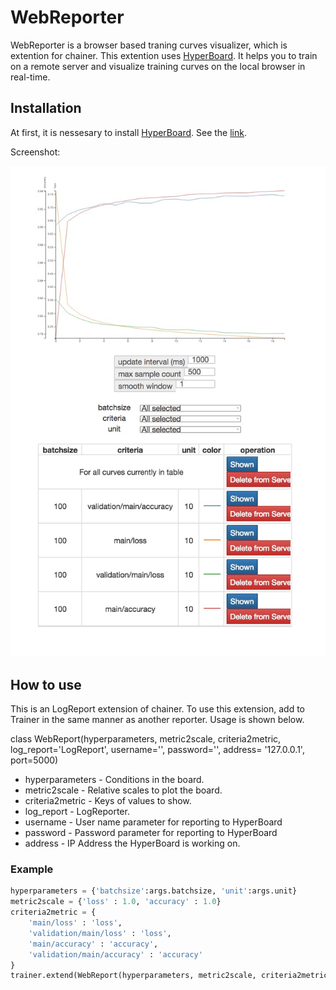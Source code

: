 # WebReporter

WebReporter is a browser based traning curves visualizer, which is extention for chainer. This extention uses [HyperBoard](https://github.com/WarBean/hyperboard.git). It helps you to train on a remote server and visualize training curves on the local browser in real-time. 

## Installation

At first, it is nessesary to install [HyperBoard](https://github.com/WarBean/hyperboard.git). See the [link](https://github.com/WarBean/hyperboard/blob/463d1be007ad8b29de47765684d126efb47fb61a/README.md).

Screenshot:

![alt text](https://github.com/peisuke/WebReporter/blob/master/screenshot.jpg)

## How to use

This is an LogReport extension of chainer. To use this extension, add to Trainer in the same manner as another reporter. Usage is shown below. 

class WebReport(hyperparameters, metric2scale, criteria2metric, log_report='LogReport', username='', password='', address= '127.0.0.1', port=5000)

- hyperparameters - Conditions in the board.
- metric2scale - Relative scales to plot the board.
- criteria2metric - Keys of values to show.
- log_report - LogReporter.
- username - User name parameter for reporting to HyperBoard
- password - Password parameter for reporting to HyperBoard
- address - IP Address the HyperBoard is working on.

### Example

```py
hyperparameters = {'batchsize':args.batchsize, 'unit':args.unit}
metric2scale = {'loss' : 1.0, 'accuracy' : 1.0}
criteria2metric = {
    'main/loss' : 'loss', 
    'validation/main/loss' : 'loss',
    'main/accuracy' : 'accuracy', 
    'validation/main/accuracy' : 'accuracy'
}
trainer.extend(WebReport(hyperparameters, metric2scale, criteria2metric))
````
